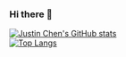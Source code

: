 ### Hi there 👋
[![Justin Chen's GitHub stats](https://github-readme-stats.vercel.app/api?username=ctj12461&count_private=true&show_icon=true&include_all_commits)](https://github.com/anuraghazra/github-readme-stats)  
[![Top Langs](https://github-readme-stats.vercel.app/api/top-langs/?username=ctj12461)](https://github.com/anuraghazra/github-readme-stats)  

<!--
**ctj12461/ctj12461** is a ✨ _special_ ✨ repository because its `README.md` (this file) appears on your GitHub profile.

Here are some ideas to get you started:

- 🔭 I’m currently working on ...
- 🌱 I’m currently learning ...
- 👯 I’m looking to collaborate on ...
- 🤔 I’m looking for help with ...
- 💬 Ask me about ...
- 📫 How to reach me: ...
- 😄 Pronouns: ...
- ⚡ Fun fact: ...
-->
